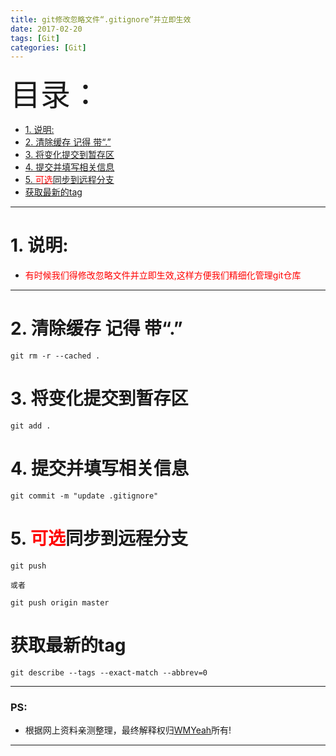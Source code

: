 ```yaml
---
title: git修改忽略文件“.gitignore”并立即生效
date: 2017-02-20
tags: [Git]
categories: [Git]
---
```


<font size=20>目录：</font>

<!-- TOC -->

- [1. 说明:](#1-说明)
- [2. 清除缓存 记得 带“.”](#2-清除缓存-记得-带)
- [3. 将变化提交到暂存区](#3-将变化提交到暂存区)
- [4. 提交并填写相关信息](#4-提交并填写相关信息)
- [5. <font color=red>可选</font>同步到远程分支](#5-font-colorred可选font同步到远程分支)
- [获取最新的tag](#获取最新的tag)

<!-- /TOC -->

----

# 1. 说明:

* <font color=red>有时候我们得修改忽略文件并立即生效,这样方便我们精细化管理git仓库</font>

----

# 2. 清除缓存 记得 带“.”

```
git rm -r --cached .
```

# 3. 将变化提交到暂存区
```
git add .
```

# 4. 提交并填写相关信息
```
git commit -m "update .gitignore"   
```

# 5. <font color=red>可选</font>同步到远程分支
```
git push

或者

git push origin master
```

# 获取最新的tag
```
git describe --tags --exact-match --abbrev=0
```

------

<h3 id = "ps">PS:</h3>

* 根据网上资料亲测整理，最终解释权归[WMYeah][1]所有!

------

[1]:http://www.wmyeah.com
